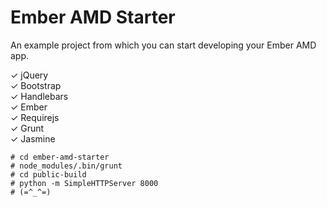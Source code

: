 Ember AMD Starter
=================

An example project from which you can start developing your Ember AMD app.

✓ jQuery  
✓ Bootstrap  
✓ Handlebars  
✓ Ember  
✓ Requirejs  
✓ Grunt  
✓ Jasmine  
  
    # cd ember-amd-starter
    # node_modules/.bin/grunt
    # cd public-build
    # python -m SimpleHTTPServer 8000
    # (=^_^=)  

